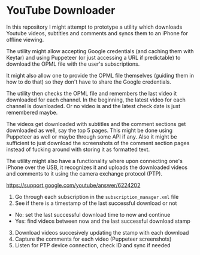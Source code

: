 # YouTube Downloader

In this repository I might attempt to prototype a utility which downloads Youtube videos,
subtitles and comments and syncs them to an iPhone for offline viewing.

The utility might allow accepting Google credentials (and caching them with Keytar) and
using Puppeteer (or just accessing a URL if predictable) to download the OPML file with
the user's subscriptions.

It might also allow one to provide the OPML file themselves (guiding them in how to do
that) so they don't have to share the Google credentials.

The utility then checks the OPML file and remembers the last video it downloaded for each
channel. In the beginning, the latest video for each channel is downloaded. Or no video
is and the latest check date is just remembered maybe.

The videos get downloaded with subtitles and the comment sections get downloaded as well,
say the top 5 pages. This might be done using Puppeteer as well or maybe through some
API if any. Also it might be sufficient to just download the screenshots of the comment
section pages instead of fucking around with storing it as formatted text.

The utility might also have a functionality where upon connecting one's iPhone over the
USB, it recognizes it and uploads the downloaded videos and comments to it using the
camera exchange protocol (PTP).

https://support.google.com/youtube/answer/6224202

1. Go through each subscription in the `subscription_manager.xml` file
2. See if there is a timestamp of the last successful download or not
  - No: set the last successful download time to now and continue
  - Yes: find videos between now and the last successful download stamp
3. Download videos succesively updating the stamp with each download
4. Capture the comments for each video (Puppeteer screenshots)
5. Listen for PTP device connection, check ID and sync if needed
